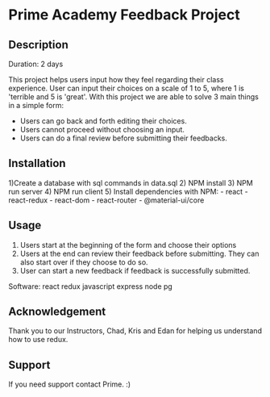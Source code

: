 # Prime Academy Feedback Project

## Description

Duration: 2 days

This project helps users input how they feel regarding their class experience. User can input their choices on a scale of 1 to 5, where 1 is 'terrible and 5 is 'great'.
With this project we are able to solve 3 main things in a simple form:

- Users can go back and forth editing their choices.
- Users cannot proceed without choosing an input.
- Users can do a final review before submitting their feedbacks.

## Installation

1)Create a database with sql commands in data.sql
2) NPM install
3) NPM run server
4) NPM run client
5) Install dependencies with NPM:
    - react
    - react-redux
    - react-dom
    - react-router
    - @material-ui/core

## Usage

1) Users start at the beginning of the form and choose their options
2) Users at the end can review their feedback before submitting. They can also start over if they choose to do so.
3) User can start a new feedback if feedback is successfully submitted.

Software:
react
redux
javascript
express
node
pg

## Acknowledgement

Thank you to our Instructors, Chad, Kris and Edan for helping us understand how to use redux. 

## Support

If you need support contact Prime. :)